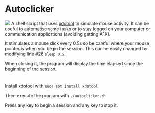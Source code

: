 # Autoclicker
![](https://user-images.githubusercontent.com/91064070/148109999-ce50924b-fc6d-4112-b786-84c456e4fd8b.png)
A shell script that uses [xdotool](https://manpages.ubuntu.com/manpages/trusty/man1/xdotool.1.html) to simulate mouse activity. It can be useful to automatise some tasks or to stay logged on your computer or communication applications (avoiding getting AFK).

It stimulates a mouse click every 0.5s so be careful where your mouse pointer is when you begin the session. This can be easily changed by modifying line #26 ```sleep 0.5```.

When closing it, the program will display the time elapsed since the beginning of the session.

#
Install xdotool with ```sudo apt install xdotool```

Then execute the program with ```./autoclicker.sh```

Press any key to begin a session and any key to stop it.
